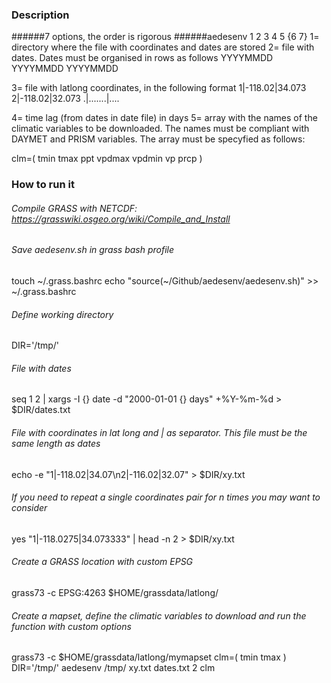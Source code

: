 ### Description
######7 options, the order is rigorous
######aedesenv 1 2 3 4 5 {6 7}
1= directory where the file with coordinates and dates are stored
2= file with dates. Dates must be organised in rows as follows
YYYYMMDD
YYYYMMDD
YYYYMMDD

3= file with latlong coordinates, in the following format
1|-118.02|34.073
2|-118.02|32.073
.|.......|....

4= time lag (from dates in date file) in days
5= array with the names of the climatic variables to be downloaded. The names must be compliant with DAYMET and PRISM variables. The array must be specyfied as follows:

clm=( tmin tmax ppt vpdmax vpdmin vp prcp )

### How to run it
###### Compile GRASS with NETCDF: https://grasswiki.osgeo.org/wiki/Compile_and_Install
###### Save aedesenv.sh in grass bash profile
touch ~/.grass.bashrc
echo "source(~/Github/aedesenv/aedesenv.sh)" >> ~/.grass.bashrc

###### Define working directory
DIR='/tmp/'

###### File with dates
seq 1 2 | xargs -I {} date -d "2000-01-01 {} days" +%Y-%m-%d > $DIR/dates.txt

###### File with coordinates in lat long and | as separator. This file must be the same length as dates
 echo -e "1|-118.02|34.07\n2|-116.02|32.07" > $DIR/xy.txt

###### If you need to repeat a single coordinates pair for n times you may want to consider

 yes "1|-118.0275|34.073333" | head -n 2 > $DIR/xy.txt

###### Create a GRASS location with custom EPSG
grass73 -c EPSG:4263 $HOME/grassdata/latlong/

###### Create a mapset, define the climatic variables to download and run the function with custom options
grass73 -c $HOME/grassdata/latlong/mymapset
clm=( tmin tmax )
DIR='/tmp/'
aedesenv /tmp/ xy.txt dates.txt 2 clm
